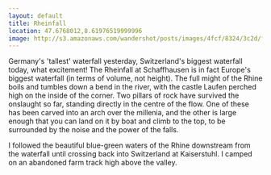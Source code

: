 ```yaml
---
layout: default
title: Rheinfall
location: 47.6768012,8.61976519999996
image: http://s3.amazonaws.com/wandershot/posts/images/4fcf/8324/3c2d/f000/0300/003f/original/2012-05-31.jpg?1338999588
---
```

Germany's 'tallest' waterfall yesterday, Switzerland's biggest waterfall today, what excitement! The Rheinfall at Schaffhausen is in fact Europe's biggest waterfall (in terms of volume, not height). The full might of the Rhine boils and tumbles down a bend in the river, with the castle Laufen perched high on the inside of the corner. Two pillars of rock have survived the onslaught so far, standing directly in the centre of the flow. One of these has been carved into an arch over the millenia, and the other is large enough that you can land on it by boat and climb to the top, to be surrounded by the noise and the power of the falls.

I followed the beautiful blue-green waters of the Rhine downstream from the waterfall until crossing back into Switzerland at Kaiserstuhl. I camped on an abandoned farm track high above the valley.